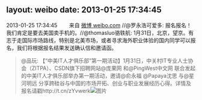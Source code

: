 layout: weibo
date: 2013-01-25 17:34:45
---
2013-01-25 17:34:45  &nbsp;&nbsp;&nbsp;&nbsp;&nbsp;&nbsp; 来自 <a href="http://weibo.com/" rel="nofollow">微博 weibo.com</a>
//@罗永浩可爱多: 报名报名！我们肯定是要去美国卖手机的。//@thomasluo骆轶航: 1月31日，北京，望京。有志于走国际市场路线，特别是北美市场，或者寻求海外职业体验的国内同学可以报名，我们将根据报名结果发送确认信和邀请函。
>  @品玩: 【“中美IT人才俱乐部”第一期活动】1月31日，中关村IT专业人士协会（ZITPA）、CSDN旗下招聘网站@庞果网 和@PingWest中文网 联合发起的中美IT人才俱乐部举办第一期活动，邀请@俞永福 @Papaya沈思 与@星河明远 分享跨硅谷与中国的市场开拓、创业与职业发展经历心得。详情及报名请戳http://t.cn/zYvwerk ​​​
>  ![图片](https://ww3.sinaimg.cn/large/a8e44e81jw1e11gnkypy0j.jpg)
